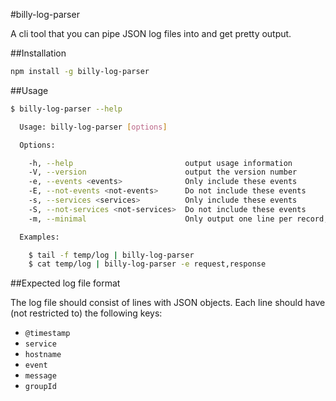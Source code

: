 #billy-log-parser

A cli tool that you can pipe JSON log files into and get pretty output.

##Installation

```sh
npm install -g billy-log-parser
```


##Usage

```sh
$ billy-log-parser --help

  Usage: billy-log-parser [options]

  Options:

    -h, --help                         output usage information
    -V, --version                      output the version number
    -e, --events <events>              Only include these events
    -E, --not-events <not-events>      Do not include these events
    -s, --services <services>          Only include these events
    -S, --not-services <not-services>  Do not include these events
    -m, --minimal                      Only output one line per record, skipping extra fields

  Examples:

    $ tail -f temp/log | billy-log-parser
    $ cat temp/log | billy-log-parser -e request,response
```


##Expected log file format

The log file should consist of lines with JSON objects. Each line should have
(not restricted to) the following keys:

- `@timestamp`
- `service`
- `hostname`
- `event`
- `message`
- `groupId`
